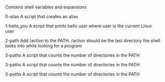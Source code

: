 Contains shell variables and expansions

0-alias A script that creates an alias

1-hello_you A script that prints hello user where user is the current Linux user

2-path Add /action to the PATH. /action should be the last directory the shell looks into while looking for a program

3-paths A script that counts the number of directories in the PATH

3-paths A script that counts the number of directories in the PATH

3-paths A script that counts the number of directories in the PATH


